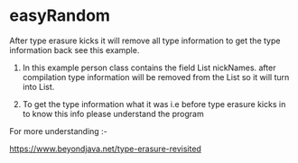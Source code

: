 # easyRandom
After type erasure kicks it will remove all type information to get the type information back see this example.

1) In this example person class contains the field List<String> nickNames. after compilation type information will be removed
from the List<String> so it will turn into List.

2) To get the type information what it was i.e before type erasure kicks in to know this info please understand the program
   
For more understanding :- 
   
   https://www.beyondjava.net/type-erasure-revisited
   
